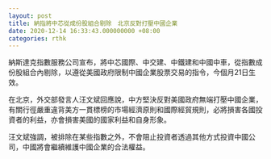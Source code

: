 ```yaml
---
layout: post
title: 納指將中芯從成份股組合剔除　北京反對打壓中國企業
date: 2020-12-14 16:33:43.000000000 +08:00
categories: rthk
---
```


納斯達克指數服務公司宣布，將中芯國際、中交建、中鐵建和中國中車，從指數成份股組合內剔除，以遵從美國政府限制中國企業股票交易的指令，今個月21日生效。

在北京，外交部發言人汪文斌回應說，中方堅決反對美國政府無端打壓中國企業，有關行徑嚴重違背美方一貫標榜的市場經濟原則和國際經貿規則，必將損害各國投資者的利益，亦會損害美國的國家利益和自身形象。

汪文斌強調，被排除在某些指數之外，不會阻止投資者透過其他方式投資中國公司，中國將會繼續維護中國企業的合法權益。
